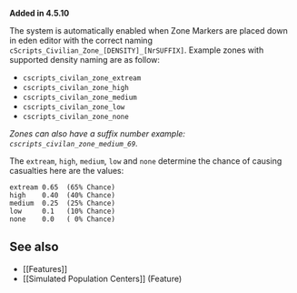 **Added in 4.5.10**

The system is automatically enabled when Zone Markers are placed down in eden editor with the correct naming `cScripts_Civilian_Zone_[DENSITY]_[NrSUFFIX]`.
Example zones with supported density naming are as follow:

* `cscripts_civilan_zone_extream`
* `cscripts_civilan_zone_high`
* `cscripts_civilan_zone_medium`
* `cscripts_civilan_zone_low`
* `cscripts_civilan_zone_none`

_Zones can also have a suffix number example: `cscripts_civilan_zone_medium_69`._

The `extream`, `high`, `medium`, `low` and `none` determine the chance of causing casualties here are the values:
```
extream 0.65  (65% Chance)
high    0.40  (40% Chance)
medium  0.25  (25% Chance)
low     0.1   (10% Chance)
none    0.0   ( 0% Chance)
```

## See also
* [[Features]]
* [[Simulated Population Centers]] (Feature)